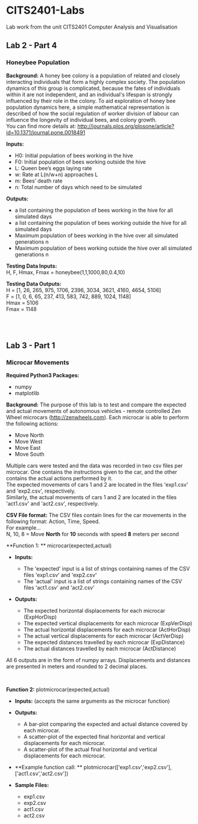# CITS2401-Labs
Lab work from the unit CITS2401 Computer Analysis and Visualisation

## Lab 2 - Part 4
### Honeybee Population
**Background:**
A honey bee colony is a population of related and closely interacting individuals that form a highly complex society. The population dynamics of this group is complicated, because the fates of individuals within it are not independent, and an individual's lifespan is strongly influenced by their role in the colony. To aid exploration of honey bee population dynamics here, a simple mathematical representation is described of how the social regulation of worker division of labour can influence the longevity of individual bees, and colony growth.\
You can find more details at: http://journals.plos.org/plosone/article?id=10.1371/journal.pone.0018491

**Inputs:**
- H0: Initial population of bees working in the hive
- F0: Initial population of bees working outside the hive
- L: Queen bee’s eggs laying rate
- w: Rate at L(n/w+n) approaches L
- m: Bees’ death rate
- n: Total number of days which need to be simulated

**Outputs:**
- a list containing the population of bees working in the hive for all simulated days
- a list containing the population of bees working outside the hive for all simulated days
- Maximum population of bees working in the hive over all simulated generations n
- Maximum population of bees working outside the hive over all simulated generations n

**Testing Data Inputs:** \
H, F, Hmax, Fmax = honeybee(1,1,1000,80,0.4,10)

**Testing Data Outputs:** \
H = [1, 26, 265, 975, 1706, 2396, 3034, 3621, 4160, 4654, 5106]\
F = [1, 0, 6, 65, 237, 413, 583, 742, 889, 1024, 1148]\
Hmax = 5106\
Fmax = 1148 

<br><br>
## Lab 3 - Part 1
### Microcar Movements

**Required Python3 Packages:**
- numpy
- matplotlib

**Background:**
The purpose of this lab is to test and compare the expected and actual movements of autonomous vehicles - remote controlled Zen Wheel microcars (http://zenwheels.com).
Each microcar is able to perform the following actions:
- Move North
- Move West
- Move East
- Move South

Multiple cars were tested and the data was recorded in two csv files per microcar. One contains the instructions given to the car, and the other contains the actual actions performed by it. <br>
The expected movements of cars 1 and 2 are located in the files 'exp1.csv' and 'exp2.csv', respectively. \
Similarly, the actual movements of cars 1 and 2 are located in the files 'act1.csv' and 'act2.csv', respectively.

**CSV File format:**
The CSV files contain lines for the car movements in the following format: Action, Time, Speed. \
For example... \
N, 10, 8 = Move **North** for **10** seconds with speed **8** meters per second


**Function 1: **
microcar(expected,actual)

- **Inputs:**
    - The 'expected' input is a list of strings containing names of the CSV files 'exp1.csv' and 'exp2.csv'
    - The 'actual' input is a list of strings containing names of the CSV files 'act1.csv' and 'act2.csv'

- **Outputs:**
    - The expected horizontal displacements for each microcar (ExpHorDisp)
    - The expected vertical displacements for each microcar (ExpVerDisp)
    - The actual horizontal displacements for each microcar (ActHorDisp)
    - The actual vertical displacements for each microcar (ActVerDisp)
    - The expected distances travelled by each microcar (ExpDistance)
    - The actual distances travelled by each microcar (ActDistance)

All 6 outputs are in the form of numpy arrays. Displacements and distances are presented in meters and rounded to 2 decimal places.

<br>

**Function 2:**
plotmicrocar(expected,actual)

- **Inputs:**
(accepts the same arguments as the microcar function)

- **Outputs:**
    - A bar-plot comparing the expected and actual distance covered by each microcar.
    - A scatter-plot of the expected final horizontal and vertical displacements for each microcar.
    - A scatter-plot of the actual final horizontal and vertical displacements for each microcar.

- **Example function call: **
plotmicrocar(['exp1.csv','exp2.csv'],['act1.csv','act2.csv'])

- **Sample Files:**
    - exp1.csv
    - exp2.csv
    - act1.csv
    - act2.csv
